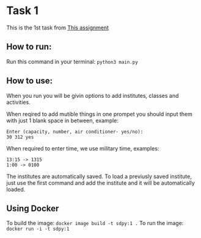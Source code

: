 # Task 1
This is the 1st task from [This assignment](https://hackmd.io/@gFZmdMTOQxGFHEFqqU8pMQ/S1cZqwefo)

## How to run:
Run this command in your terminal:
`python3 main.py`

## How to use:
When you run you will be givin options to add institutes, classes and activities.

When reqired to add mutible things in one prompet you should input them with
just 1 blank space in between, example:
```
Enter (capacity, number, air conditioner- yes/no):
30 312 yes
```

When required to enter time, we use military time, examples:
```
13:15 -> 1315
1:00 -> 0100
```
The institutes are automatically saved.
To load a previusly saved institute, just use the first command and add the
institute and it will be automatically loaded.

## Using Docker
To build the image: `docker image build -t sdpy:1 .`
To run the image: `docker run -i -t sdpy:1`
